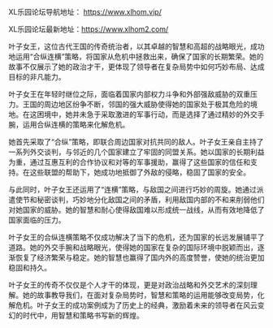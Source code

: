 XL乐园论坛导航地址： https://www.xlhom.vip/

XL乐园论坛最新地址：https://www.xlhom2.com/

叶子女王，这位古代王国的传奇统治者，以其卓越的智慧和高超的战略眼光，成功地运用“合纵连横”策略，将国家从危机中拯救出来，确保了国家的长期繁荣。她的故事不仅展示了她的政治才干，更体现了领导者在复杂局势中如何巧妙布局、达成目标的非凡能力。

叶子女王在年轻时继位之际，面临着国家内部权力斗争和外部强敌威胁的双重压力。王国的周边地区纷争不断，邻国的强大威胁使得她的国家处于极其危险的境地。在这困境中，她并未急于采取激进的军事行动，而是选择了通过精妙的外交手腕，运用合纵连横的策略来化解危机。

她首先采取了“合纵”策略，即联合周边国家对抗共同的敌人。叶子女王亲自主持了一系列外交谈判，与邻近的几个国家建立了牢固的同盟关系。她以国家的长期利益为重，通过互惠互利的合作协议和对等的军事援助，赢得了这些国家的信任和支持。在这些联盟的帮助下，她成功地抵御了外敌的侵略，稳固了国家的安全。

与此同时，叶子女王还运用了“连横”策略，与敌国之间进行巧妙的周旋。她通过派遣使节和秘密谈判，巧妙地分化敌国之间的矛盾，利用敌国内部的不和来削弱他们对她国家的威胁。她的智慧和耐心使得敌国难以形成统一战线，从而有效地降低了国家面临的压力。

叶子女王的合纵连横策略不仅成功解决了当下的危机，还为国家的长远发展铺平了道路。她的外交手腕和战略眼光，使得她的国家在复杂的国际环境中脱颖而出，逐渐恢复了经济繁荣与稳定。她的智慧也赢得了国内外的高度赞誉，使她的统治更加稳固和持久。

叶子女王的传奇不仅仅是个人才干的体现，更是对政治战略和外交艺术的深刻理解。她的故事教导我们，在面对复杂局势时，智慧和策略的运用能够改变局势，化解危机。叶子女王的成功案例成为了历史上的经典，激励着未来的领导者在风云变幻的时代中，用智慧和策略书写新的辉煌。
